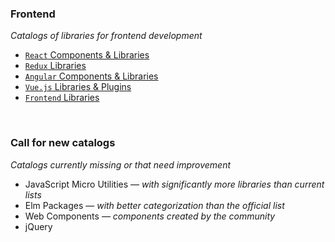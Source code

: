 ### Frontend

*Catalogs of libraries for frontend development*

 - [`React` Components & Libraries](http://devarchy.com/react-components)
 - [`Redux` Libraries](http://devarchy.com/redux)
 - [`Angular` Components & Libraries](http://devarchy.com/angular-components)
 - [`Vue.js` Libraries & Plugins](http://devarchy.com/vue)
 - [`Frontend` Libraries](http://devarchy.com/frontend-libraries)

<br/>

### Call for new catalogs

*Catalogs currently missing or that need improvement*

 - JavaScript Micro Utilities — *with significantly more libraries than current lists*
 - Elm Packages — *with better categorization than the official list*
 - Web Components — *components created by the community*
 - jQuery

